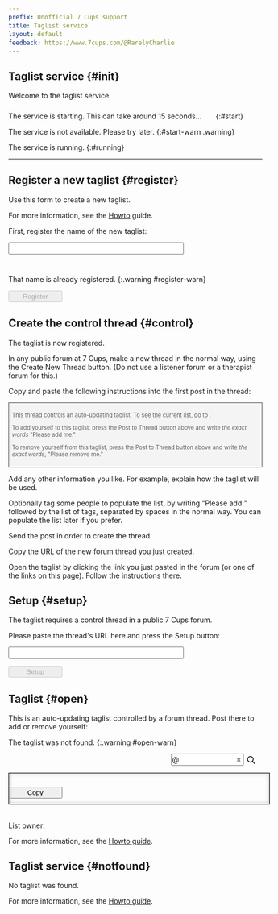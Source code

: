 ```yaml
---
prefix: Unofficial 7 Cups support
title: Taglist service
layout: default
feedback: https://www.7cups.com/@RarelyCharlie
---
```

<style>
#content>* {display: none;}
#init {display: initial;}
#running {visibility: hidden;}

span.spinner {display: inline-block; width: 24px; height:24px;
	background: no-repeat center/100% url(/assets/ajax-loader.gif);
	position: relative; top: 6px; left: 6px;}
.warning {color: #a00; background: #fee; padding: 2px 4px; margin-left: -4px; opacity: 0;}
input[type=text] {display: block; width: 24em; padding: 2px 4px; margin: 0;
	font-size: inherit;}
button {display: block; min-width: 8em; padding: 2px 4px; margin: 0 0 1em 0;}
#open-copy {display: inline-block; margin-right: 2em;}
blockquote {font-size: 80%; border: 1px solid #444; background: #f4f4f4; padding: 1ex;
	margin: 0;}
	
#open-container {position: relative; padding: 0 0 1em 0; margin-bottom: 1em;}
#open-list {width: 100%; min-height: 4em; border: 1px solid #000; padding: 1ex; font-size: 12px; line-height: 14px;
	box-shadow: inset #ccc 0 0 1ex 2px; resize: none; position: absolute; top: 0; left: 0;}
#open-list.empty {color: #aaa; text-align: center;}
#open-spin {position: absolute; left: calc(50% - 12px); top: 1em;}

#open-searchbar {text-align: right;}
#open-searchbar img {width: 16px; height: 16px; margin: 0 0 0 8px; position: relative; top: 4px; left: -1em;}
#open-search {display: inline-block; width: 8em; padding: 2px 1em 2px 1em;}
#open-atsign {position: relative; left: 16px;}
#open-nosearch {font-weight: bold; line-height: 16px; display: inline-block; color: #777;
	position: relative; left: -1em; cursor: pointer;}
span.found {background: #5df;}
</style>
<script src="https://cdnjs.cloudflare.com/ajax/libs/jquery/3.3.1/jquery.min.js"></script>
<script>
const controldomain = 'https://www.7cups.com'
const controldir = 'forum'
const serviceurl = 'https://rarelycharlie.herokuapp.com/taglist/'

Taglist = {
	key: '',
	service: null,

	api: async function (action, data) {
		//console.log('api: ' + action)
		if (!action) return
		if (!data) data = {}
		data.action = action
		var response
		try {
			response = await fetch(serviceurl, {
				method: 'POST',
				headers: {'Content-Type': 'application/json; charset=utf-8'}, 
				body: JSON.stringify(data),
				cache: 'no-cache'
				})
			}
		catch (e) {
			console.log('+++ ERROR')
			return [0, 'No connection']
			}
		if (response) {
			var body = await response.text()
			//console.log('  +api: ' + response.status + ' ' + response.statusText + ' ' + body)
			return [response.status, body]
			}
		else return [404, 'Not found']		
		},

	control: async function () { // set the control URL...
		var v = $('#setup-url').val().trim()
		var [status, text] = await this.api('control', {key: this.key, url: v})
		if (status == 200) {
			this.section('setup', false)
			this.open()
			}
		else {
			// handle failure e.g. malformed URL!
			}
		},

	copy: function () {
		var t = $('#open-list')[0]
		t.focus()
		t.select()
		var ok = document.execCommand('copy')
		if (ok) setTimeout(function () {
			if (document.selection) document.selection.empty()
    		else if (window.getSelection) window.getSelection().removeAllRanges()
			}, 500)
		$('#open-copied').text(ok? 'Copied' : 'Oops! Copying failed. Try copying manually.')
			.fadeIn(0)
		if (!ok) {
			$('#open-copy').prop('disabled', true)
			$('#open-copied').addClass('warning').css('opacity', 1)
			}
		setTimeout(function () {$('#open-copied').fadeOut(800)}, 1500)
		},
	
	init: async function () {
		this.section('init', true)
		this.key = location.search.substring(1)
		
		$('input[type=text]').on('keyup', function (event) {
			Taglist.keyup(event)
			})

		this.ping()
		await this.sleep(1)
		if (this.service === null) $('#start').show()
		},

	keyup: function () {
		var id = event.target.id, v = event.target.value.trim()
		if ($(event.target).is('[readonly]')) return
		if (id == 'register-name') {
			let b = $('#register-button') 
			b.prop('disabled', v.length < 4)
			if (event.keyCode == 13 && v.length >= 4) b.click() 
			}
		else if (id == 'setup-url'){
			let b = $('#setup-button') 
			b.prop('disabled', v = '')
			if (event.keyCode == 13 && v) b.click() 
			}
		else if (id == 'open-search') {
			let list = $('#open-list'), t = list.text() //.replace(/<[^>+]>/g, '')
			v = v.replace(/\s.*/, '')
			if (v) t = t.replace(new RegExp('@(' + v + ')', 'ig'), '<span class="found">@$1</span>')
			list.html(t)
			}
		},

	nosearch: function () {
		$('#open-search').val('').focus()
		this.keyup({target: {id: 'open-search', value: ''}})
		},

	open: async function () {
		var [status, data] = await this.api('open', {key: this.key})
		//console.log('open: ' + status + ' ' + data)
		$('#open-wait').hide()
		if (status == 200) {
			this.section('open', true)
			$('#open-warn').hide()
			data = JSON.parse(data)
			$('h2#open').text(data.name)
			document.title = data.name + ' | Taglist service'
			//console.log('control: ' + data.control)
			if (!data.control) {
				this.section('open', false)
				$('h2#setup').text('Setup: ' + data.name)
				this.setup()
				}
			$('#open-control').attr('href', [controldomain, controldir, data.control].join('/')).text(data.name)
			if (data.owner) $('#open-owner')
				.attr('href', [controldomain, '@' + data.owner].join('/'))
				.text('@' + data.owner)
			var t = $('#open-list')
			$('#open-spin').hide()
			if (data.list) data.list = data.list.filter(t => t.trim() != '')
			if (data.list && data.list.length) {
				t.text(data.list.map(t => '@' + t).join(' '))
				 .removeClass('empty')
				t[0].style.height = t[0].parentNode.style.height = (t[0].scrollHeight - 10) + 'px'
				$('#open-copy').prop('disabled', false)
				let n = data.list.length
				$('#open-count').text(n == 0? 'No tags.' : (n == 1? '1 tag.' : n + ' tags.'))
				}
			else {
				t.text('\nThe list is empty')
				$('#open-copy').prop('disabled', true)
				}
			}
		else {
			this.section('notfound', true)
			}
		},
		
	ping: async function () {
		var [status, text] = await this.api('ping')
		//console.log('ping status: ' + status)
		$('#start').hide()
		if (status == 200) {
			this.section('init', false)
			$('#running').css('visibility', 'visible')
			this.service = true
			if (this.key) {
				this.open()
				}
			else {
				this.section('init', false)
				this.section('register', true)
				$('#register-spin').css('visibility', 'hidden')
				$('#register-name').focus()
				}
			}
		else {
			this.service = false
			$('#start-warn').show().css('opacity', 1)
			}
		},

	register: async function () {
		$('#register-name').prop('readonly', true)
		$('#register-spin').css('display', 'inline-block')
		var v = $('#register-name').val().trim()
		var [status, key] = await this.api('register', {name: v})
		$('#register-spin').hide()
		$('#register-button').prop('disabled', true)
		if (status == 200) {
			$('#register-warn').hide()
			$('.listname').text(v).css('visibility', 'visible')
			$('a.listname').attr('href', location.href + '?' + key)
			this.section('register', false)
			this.section('control', true)
			}
		else {
			$('#register-warn').css('opacity', 1)
			$('#register-name').prop('readonly', false).focus()
			}
		},

	setup: function () { // set up control thread...
		this.section('setup', true)
		$('#setup-url').focus()
		},

	section: function (id, show) {
		$('#' + id).nextUntil('h2').addBack()[show? 'show' : 'hide']()
		},

	sleep: async function (s) {
		await new Promise(done => setTimeout(done, 1000 * s))
		}
	}
init = function () {
	document.documentElement.style.display = 'block'
	Taglist.init()
	}
</script>

## Taglist service {#init}
Welcome to the taglist service.

The service is starting. This can take around 15 seconds...<span id="start-spin" class="spinner"></span>
{:#start}

The service is not available. Please try later.
{:#start-warn .warning}

The service is running.
{:#running}

<hr>

## Register a new taglist {#register}
Use this form to create a new taglist.

For more information, see the <a href="/howto/taglist">Howto</a> guide.

First, register the name of the new taglist:

<input type="text" id="register-name" class="register"> <span id="register-spin" class="spinner" hidden></span>

That name is already registered.
{:.warning #register-warn}

<button id="register-button" disabled onclick="Taglist.register()">Register</button>

## Create the control thread {#control}

The taglist <a href="" class="listname"></a> is now registered.

In any public forum at 7 Cups, make a new thread in the normal way, using the Create New Thread button. (Do not use a listener forum or a therapist forum for this.)

Copy and paste the following instructions into the first post in the thread:

 >This thread controls an auto-updating taglist. To see the current list, go to <a  class="listname" href=""></a>.
 >
 >To add yourself to this taglist, press the Post to Thread button above and write <i>the exact words</i> "Please add me."
 >
 >To remove yourself from this taglist, press the Post to Thread button above and write <i>the exact words</i>, "Please remove me."

Add any other information you like. For example, explain how the taglist will be used.

Optionally tag some people to populate the list, by writing "Please add:" followed by the list of tags, separated by spaces in the normal way. You can populate the list later if you prefer.

Send the post in order to create the thread.

Copy the URL of the new forum thread you just created.

Open the taglist by clicking the link you just pasted in the forum (or one of the links on this page). Follow the instructions there.

## Setup {#setup}

The taglist requires a control thread in a public 7 Cups forum.

Please paste the thread's URL here and press the Setup button:

<input type="text" id="setup-url">

<button id="setup-button" disabled onclick="Taglist.control()">Setup</button>

## Taglist {#open}

This is an auto-updating taglist controlled by a forum thread. Post there to add or remove yourself: <a id="open-control" title="Control thread for this taglist" href=""></a>

The taglist was not found.
{:.warning #open-warn}

<p id="open-searchbar"><span id="open-atsign">@</span><input id="open-search" type="text" spellcheck="false"><span id="open-nosearch" title="Clear the search" onclick="Taglist.nosearch()">&times;</span> <img src="/assets/search.png"></p>

<div id="open-container">
<div class="empty" id="open-list"></div>
<span id="open-spin" class="spinner"></span>
</div>

<button class="open" id="open-copy" onclick="Taglist.copy()">Copy</button><span id="open-copied"></span>

<span id="open-count"></span><br>List owner: <a id="open-owner" title="This taglist's owner" href=""></a>

For more information, see the <a title="Taglist service documentation" href="/howto/taglist">Howto guide</a>.

## Taglist service {#notfound}

No taglist was found.

For more information, see the <a title="Taglist service documentation" href="/howto/taglist">Howto guide</a>.
